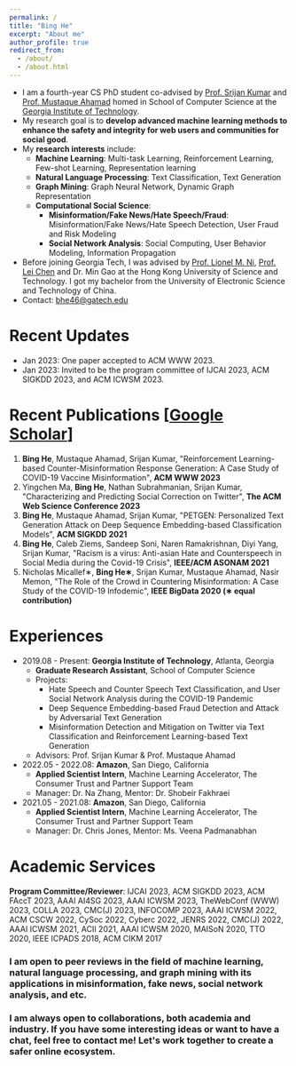 ```yaml
---
permalink: /
title: "Bing He"
excerpt: "About me"
author_profile: true
redirect_from: 
  - /about/
  - /about.html
---
```


<!---
1. how do I add the potential graduation year such that recruiter can find you very quickly?
-->

- I am a fourth-year CS PhD student co-advised by [Prof. Srijan Kumar](https://faculty.cc.gatech.edu/~srijan/) and 
  [Prof. Mustaque Ahamad](https://www.cc.gatech.edu/people/mustaque-ahamad) 
  homed in School of Computer Science
  at the [Georgia Institute of Technology](https://www.gatech.edu/).
- My research goal is to **develop advanced machine learning methods to enhance the safety and integrity for web users and communities for social good**.
- My **research interests** include:
  - **Machine Learning**: Multi-task Learning, Reinforcement Learning, Few-shot Learning, Representation learning
  - **Natural Language Processing**: Text Classification, Text Generation
  - **Graph Mining**: Graph Neural Network, Dynamic Graph Representation
  - **Computational Social Science**: 
    - **Misinformation/Fake News/Hate Speech/Fraud**: Misinformation/Fake News/Hate Speech Detection, User Fraud and Risk Modeling
    - **Social Network Analysis**: Social Computing, User Behavior Modeling, Information Propagation
- Before joining Georgia Tech, I was advised by [Prof. Lionel M. Ni](https://www.cse.ust.hk/~ni/), [Prof. Lei Chen](https://cse.hkust.edu.hk/~leichen/) and Dr. Min Gao 
  at the Hong Kong University of Science and Technology. 
  I got my bachelor from the University of Electronic Science and Technology of China.
- Contact: bhe46@gatech.edu

# Recent Updates
- Jan 2023: One paper accepted to ACM WWW 2023.
- Jan 2023: Invited to be the program committee of IJCAI 2023, ACM SIGKDD 2023, and ACM ICWSM 2023.

# Recent Publications [[Google Scholar](https://scholar.google.com/citations?user=BoGbpiIAAAAJ&hl=en)]
1. **Bing He**, Mustaque Ahamad, Srijan Kumar, "Reinforcement Learning-based Counter-Misinformation Response Generation: A Case Study of COVID-19 Vaccine Misinformation", **ACM WWW 2023**
2. Yingchen Ma, **Bing He**, Nathan Subrahmanian, Srijan Kumar, "Characterizing and Predicting Social Correction on Twitter", **The ACM Web Science Conference 2023**
3. **Bing He**, Mustaque Ahamad, Srijan Kumar, "PETGEN: Personalized Text Generation Attack on Deep
Sequence Embedding-based Classification Models", **ACM SIGKDD 2021**
4. **Bing He**, Caleb Ziems, Sandeep Soni, Naren Ramakrishnan, Diyi Yang, Srijan Kumar, "Racism is a
virus: Anti-asian Hate and Counterspeech in Social Media during the Covid-19 Crisis", **IEEE/ACM ASONAM 2021**
5. Nicholas Micallef∗, **Bing He∗**, Srijan Kumar, Mustaque Ahamad, Nasir Memon, "The Role of the Crowd
in Countering Misinformation: A Case Study of the COVID-19 Infodemic", **IEEE BigData 2020 (∗ equal contribution)**


# Experiences
- 2019.08 - Present: **Georgia Institute of Technology**, Atlanta, Georgia
  * **Graduate Research Assistant**, School of Computer Science
  * Projects: 
    * Hate Speech and Counter Speech Text Classification, and User Social Network Analysis during the COVID-19 Pandemic
    * Deep Sequence Embedding-based Fraud Detection and Attack by Adversarial Text Generation
    * Misinformation Detection and Mitigation on Twitter via Text Classification and Reinforcement Learning-based Text Generation 
  * Advisors: Prof. Srijan Kumar & Prof. Mustaque Ahamad
- 2022.05 - 2022.08: **Amazon**, San Diego, California
  * **Applied Scientist Intern**, Machine Learning Accelerator, The Consumer Trust and Partner Support Team
  <!--* Project: Buyer Risk Assessment by Node Representation Learning using Dynamic Graph Neural Network-->
  * Manager: Dr. Na Zhang, Mentor: Dr. Shobeir Fakhraei
- 2021.05 - 2021.08: **Amazon**, San Diego, California
  * **Applied Scientist Intern**, Machine Learning Accelerator, The Consumer Trust and Partner Support Team
  <!--* Project: Buyer and Seller Node Fraud Detection by Graph Neural Network-->
  * Manager: Dr. Chris Jones, Mentor: Ms. Veena Padmanabhan



# Academic Services
<!---
Goal: at least 50 review records for my future development
- Added ICWSM'23: # of reviews: 13
- on Oct 26 2022, Added 2022 The 14th International Conference on Cyber-Enabled Distributed Computing and Knowledge Discovery: # of reviews: 14
- on Oct 29 2022, Got the review invitation from JENRS, but, just an application, list it as a potential, but I do not include it
- on Dec 2 2022, accepted the invitation to AAAI AI4SG 2023: the number is: 15
- on Dec 16 2022, finished the review of tspc CMC, include it, and the total number is: 16
- on Dec 27 2022, got the invitation for the review of CMC due on Jan 2023, and the total number is: 17
- on Jan 3 2023, got the PC invitation for ACM SIGKDD 2023: the total number is: 18, but # of papers are not updated: only 32 papers
- on Jan 5 2023, got the PC invitation for IJCAI 2023: # of conference is: 19, # of papers: 32
- on Jan 12 2023, got the PC invitation for INFOCOMP 2023: # of conferences is: 20, # of papers: 32.
# of papers
ACM SIGKDD 2023 (0 for the pending task), AAAI AI4SG 2023 (3), AAAI ICWSM 2023 (1), TheWebConf (WWW) 2023 (5), COLLA 2023 (0 for the pending), CMC(J) 2023 (1),
AAAI ICWSM 2022 (1), ACM CSCW 2022 (1), CySoc 2022 (2), Cyberc 2022 (2), JENRS 2022 (0 for the pending), CMC(J) 2022 (1), 
AAAI ICWSM 2021 (1 in the email/system, but shown as ICWSM 2022), ACII 2021 (1), 
AAAI ICWSM 2020 (1 on the review history), MAISoN 2020 (2), TTO 2020 (1), 
IEEE ICPADS 2018 (8), 
ACM CIKM 2017 (1)
- on Jan 18 2023, got one paper review for from CMC(J) 2023 again: # of venues is: 20, # of papers: 33.
- on Jan 24 2023, got the invitation for one paper review of ICWSM'23: # of venues is: 20, # of papers: 34.
- on Jan 26 2023, got the invitation for two paper reviews of ICWSM'23: # of venues is: 20, # of papers: 36.
- on Jan 28 2023, got the invitation for one paper review of ICWSM'23: # of venues is: 20, # of papers: 37.
- on Jan 30 2023, got the invitation for two paper review of ICWSM'23: # of venues is: 20, # of papers: 39.
- on Feb 3 2023, got the invitation for the conference FAccT 2023: # of venues is: 21, # of papers: 39.
- on Feb 3 2023, got the invitation for one paper review of ICWSM'23: # of venues 21: 21, # of papers: 40.
-->
**Program Committee/Reviewer**: 
IJCAI 2023, ACM SIGKDD 2023, ACM FAccT 2023, AAAI AI4SG 2023, AAAI ICWSM 2023, TheWebConf (WWW) 2023, COLLA 2023, CMC(J) 2023, INFOCOMP 2023, 
AAAI ICWSM 2022, ACM CSCW 2022, CySoc 2022, Cyberc 2022, JENRS 2022, CMC(J) 2022, 
AAAI ICWSM 2021, ACII 2021, 
AAAI ICWSM 2020, MAISoN 2020, TTO 2020, 
IEEE ICPADS 2018, 
ACM CIKM 2017

### I am open to peer reviews in the field of machine learning, natural language processing, and graph mining with its applications in misinformation, fake news, social network analysis, and etc.
### I am always open to collaborations, both academia and industry. If you have some interesting ideas or want to have a chat, feel free to contact me! Let's work together to create a safer online ecosystem.
